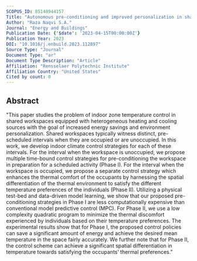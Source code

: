 ```yaml
---
SCOPUS_ID: 85148944157
Title: "Autonomous pre-conditioning and improved personalization in shared workspaces through data-driven predictive control"
Author: "Raza Naqvi S.A."
Journal: "Energy and Buildings"
Publication Date: {'$date': '2023-04-15T00:00:00Z'}
Publication Year: 2023
DOI: "10.1016/j.enbuild.2023.112897"
Source Type: "Journal"
Document Type: "ar"
Document Type Description: "Article"
Affiliation: "Rensselaer Polytechnic Institute"
Affiliation Country: "United States"
Cited by count: 0
---
```


## Abstract
"This paper studies the problem of indoor zone temperature control in shared workspaces equipped with heterogeneous heating and cooling sources with the goal of increased energy savings and environment personalization. Shared workspaces typically witness distinct, pre-scheduled intervals when they are occupied or are unoccupied. In this work, we develop indoor climate control strategies for each of these intervals. For the interval when the workspace is unoccupied, we propose multiple time-bound control strategies for pre-conditioning the workspace in preparation for a scheduled activity (Phase I). For the interval when the workspace is occupied, we propose a separate control strategy which enhances the thermal comfort of the occupants by harnessing the spatial differentiation of the thermal environment to satisfy the different temperature preferences of the individuals (Phase II). Utilizing a physical test-bed and data-driven model learning, we show that our proposed pre-conditioning strategies in Phase I are less computationally expensive than conventional model predictive control (MPC). For Phase II, we use a low complexity quadratic program to minimize the thermal discomfort experienced by individuals based on their temperature preferences. The experimental results show that for Phase I, the proposed control policies can save a significant amount of energy and achieve the desired mean temperature in the space fairly accurately. We further note that for Phase II, the control scheme can achieve a significant spatial differentiation in temperature towards satisfying the occupants’ thermal preferences."
